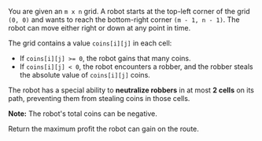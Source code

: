 You are given an `m x n` grid. A robot starts at the top-left corner of the grid `(0, 0)` and wants to reach the bottom-right corner `(m - 1, n - 1)`. The robot can move either right or down at any point in time.

The grid contains a value `coins[i][j]` in each cell:

- If `coins[i][j] >= 0`, the robot gains that many coins.
- If `coins[i][j] < 0`, the robot encounters a robber, and the robber steals the absolute value of `coins[i][j]` coins.

The robot has a special ability to **neutralize robbers** in at most **2 cells** on its path, preventing them from stealing coins in those cells.

**Note:** The robot's total coins can be negative.

Return the maximum profit the robot can gain on the route.